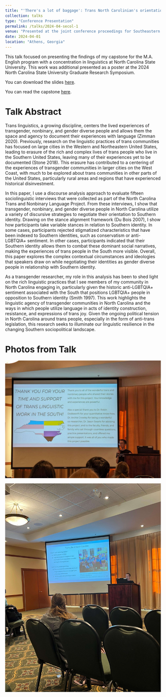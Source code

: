 ```yaml
---
title: "'There's a lot of baggage': Trans North Carolinian's orientations to Southern identity in discourse"
collection: talks
type: "Conference Presentation"
permalink: /talks/2024-04-secol-1
venue: "Presented at the joint conference proceedings for Southeastern Conference on Linguistics 91 and Language Variety in the South V"
date: 2024-04-01
location: "Athens, Georgia"
---
```


This talk focused on presenting the findings of my capstone for the M.A. English program with a concentration in linguistics at North Carolina State University. This work was additional presented as a poster at the 2024 North Carolina State University Graduate Research Symposium.

You can download the slides [here](http://hmkinsler.github.io/files/SECOL_LAVIS_presentation_1).

You can read the capstone [here](http://hmkinsler.github.io/files/Kinsler_Capstone_S24).

Talk Abstract
======

Trans linguistics, a growing discipline, centers the lived experiences of transgender, nonbinary, and gender diverse people and allows them the space and agency to document their experiences with language (Zimman 2020). Previously, research on the linguistic practices of trans communities has focused on large cities in the Western and Northeastern United States, leading to erasure of the rich and complex lives of trans people who live in the Southern United States, leaving many of their experiences yet to be documented (Stone 2018). This erasure has contributed to a centering of the experiences of transgender communities in larger cities on the West Coast, with much to be explored about trans communities in other parts of the United States, particularly rural areas and regions that have experienced historical disinvestment.

In this paper, I use a discourse analysis approach to evaluate fifteen sociolinguistic interviews that were collected as part of the North Carolina Trans and Nonbinary Language Project. From these interviews, I show that transgender, nonbinary, and gender diverse people in North Carolina utilize a variety of discursive strategies to negotiate their orientation to Southern identity. Drawing on the stance alignment framework (Du Bois 2007), I show how participants take variable stances in relation to Southern identity. In some cases, participants rejected stigmatized characteristics that have been indexed to Southern identities, such as conservatism or anti-LGBTQIA+ sentiment. In other cases, participants indicated that their Southern identity allows them to combat these dominant social narratives, making the experiences of trans people in the South more visible. Overall, this paper explores the complex contextual circumstances and ideologies that speakers draw on while negotiating their identities as gender diverse people in relationship with Southern identity.

As a transgender researcher, my role in this analysis has been to shed light on the rich linguistic practices that I see members of my community in North Carolina engaging in, particularly given the historic anti-LGBTQIA+ sentiment associated with the South that positions LGBTQIA+ people in opposition to Southern identity (Smith 1997). This work highlights the linguistic agency of transgender communities in North Carolina and the ways in which people utilize language in acts of identity construction, resistance, and expressions of trans joy. Given the ongoing political tension in North Carolina around trans people, especially in the form of anti-trans legislation, this research seeks to illuminate our linguistic resilience in the changing Southern sociopolitical landscape.

Photos from Talk
======

![Haley Kinsler is depicted behind a podium at the end of their talk. A projector screen to the left of the podium features the final slide of their presentation which includes their acknowledgments for their capstone research project.](/images/research/capstone-talk-1.jpg)

![Haley Kinsler is pictured speaking behind the podium while they present a slide from the presentation titled "Trans life in North Carolina."](/images/research/capstone-talk-2.jpg)